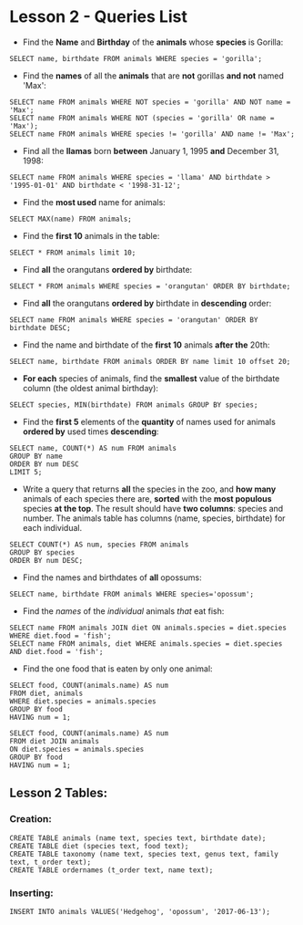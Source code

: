 # Lesson 2 - Queries List
* Find the **Name** and **Birthday** of the **animals** whose **species** is Gorilla:
```mysql
SELECT name, birthdate FROM animals WHERE species = 'gorilla';
```

* Find the **names** of all the **animals** that are **not** gorillas **and not** named 'Max':
```mysql
SELECT name FROM animals WHERE NOT species = 'gorilla' AND NOT name = 'Max';
SELECT name FROM animals WHERE NOT (species = 'gorilla' OR name = 'Max');
SELECT name FROM animals WHERE species != 'gorilla' AND name != 'Max';
```

* Find all the **llamas** born **between** January 1, 1995 **and** December 31, 1998:
```mysql
SELECT name FROM animals WHERE species = 'llama' AND birthdate > '1995-01-01' AND birthdate < '1998-31-12';
```

* Find the **most used** name for animals:
```mysql
SELECT MAX(name) FROM animals;
```

* Find the **first 10** animals in the table:
```mysql
SELECT * FROM animals limit 10;
```

* Find **all** the orangutans **ordered by** birthdate:
```mysql
SELECT * FROM animals WHERE species = 'orangutan' ORDER BY birthdate;
```

* Find **all** the orangutans **ordered by** birthdate in **descending** order:
```mysql
SELECT name FROM animals WHERE species = 'orangutan' ORDER BY birthdate DESC;
```

* Find the name and birthdate of the **first 10** animals **after the** 20th:
```mysql
SELECT name, birthdate FROM animals ORDER BY name limit 10 offset 20;
```

* **For each** species of animals, find the **smallest** value of the birthdate column (the oldest animal birthday):
```mysql
SELECT species, MIN(birthdate) FROM animals GROUP BY species;
```

* Find the **first 5** elements of the **quantity** of names used for animals **ordered by** used times **descending**:
```mysql
SELECT name, COUNT(*) AS num FROM animals
GROUP BY name
ORDER BY num DESC
LIMIT 5;
```

* Write a query that returns **all** the species in the zoo, and **how many** animals of each species there are,
**sorted** with the **most populous** species **at the top**. The result should have **two columns**: species and
number. The animals table has columns (name, species, birthdate) for each individual.
```mysql
SELECT COUNT(*) AS num, species FROM animals
GROUP BY species
ORDER BY num DESC;
```

* Find the names and birthdates of **all** opossums:
```mysql
SELECT name, birthdate FROM animals WHERE species='opossum';
```

* Find the *names* of the *individual* animals *that* eat fish:
```mysql
SELECT name FROM animals JOIN diet ON animals.species = diet.species WHERE diet.food = 'fish';
SELECT name FROM animals, diet WHERE animals.species = diet.species AND diet.food = 'fish';
```

* Find the one food that is eaten by only one animal:
```mysql
SELECT food, COUNT(animals.name) AS num
FROM diet, animals
WHERE diet.species = animals.species
GROUP BY food
HAVING num = 1;
  
SELECT food, COUNT(animals.name) AS num
FROM diet JOIN animals 
ON diet.species = animals.species
GROUP BY food
HAVING num = 1;
```




## Lesson 2 Tables:
### Creation:
```mysql
CREATE TABLE animals (name text, species text, birthdate date);
CREATE TABLE diet (species text, food text); 
CREATE TABLE taxonomy (name text, species text, genus text, family text, t_order text); 
CREATE TABLE ordernames (t_order text, name text);
```

### Inserting:
```mysql
INSERT INTO animals VALUES('Hedgehog', 'opossum', '2017-06-13');
```
